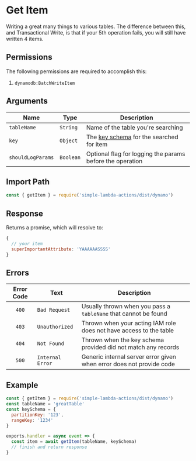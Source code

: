 # Get Item

Writing a great many things to various tables. The difference between this, and Transactional Write, is that if your 5th operation fails, you will still have written 4 items.

## Permissions

The following permissions are required to accomplish this:

1. `dynamodb:BatchWriteItem`

## Arguments

| Name | Type | Description |
| --- | --- | --- |
| `tableName` | `String` | Name of the table you're searching |
| `key` | `Object` | The [key schema](https://docs.aws.amazon.com/AWSCloudFormation/latest/UserGuide/aws-properties-dynamodb-keyschema.html) for the searched for item  |
| `shouldLogParams` | `Boolean` | Optional flag for logging the params before the operation |

## Import Path 

```js
const { getItem } = require('simple-lambda-actions/dist/dynamo')
```

## Response

Returns a promise, which will resolve to:

```js
{
  // your item
  superImportantAttribute: 'YAAAAAASSSS'
}
```

## Errors

| Error Code | Text | Description |
| :---: | --- | --- |
| `400` | `Bad Request` | Usually thrown when you pass a `tableName` that cannot be found |
| `403` | `Unauthorized` | Thrown when your acting IAM role does not have access to the table |
| `404` | `Not Found` | Thrown when the key schema provided did not match any records |
| `500` | `Internal Error` | Generic internal server error given when error does not provide code |

## Example 

```js
const { getItem } = require('simple-lambda-actions/dist/dynamo')
const tableName = 'greatTable'
const keySchema = {
  partitionKey: '123',
  rangeKey: '1234'
}

exports.handler = async event => {
  const item = await getItem(tableName, keySchema)
  // finish and return response
}
```
